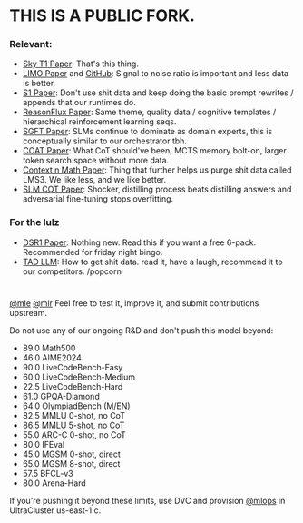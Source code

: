 # THIS IS A PUBLIC FORK.
### Relevant:
  - [Sky T1 Paper](https://github.com/yev-ai/32b-inf-a-0031/blob/main/papers/sky-t1.pdf): That's this thing.
  - [LIMO Paper](https://github.com/yev-ai/32b-inf-a-0031/blob/main/papers/limo.pdf) and [GitHub](https://github.com/GAIR-NLP/LIMO/tree/main): Signal to noise ratio is important and less data is better.
  - [S1 Paper](https://github.com/yev-ai/32b-inf-a-0031/blob/main/papers/s1.pdf): Don't use shit data and keep doing the basic prompt rewrites / appends that our runtimes do.
  - [ReasonFlux Paper](https://github.com/yev-ai/32b-inf-a-0031/blob/main/papers/reason-flux.pdf): Same theme, quality data / cognitive templates / hierarchical reinforcement learning seqs.
  - [SGFT Paper](https://github.com/yev-ai/32b-inf-a-0031/blob/main/papers/slm-guidance.pdf): SLMs continue to dominate as domain experts, this is conceptually similar to our orchestrator tbh.
  - [COAT Paper](https://github.com/yev-ai/32b-inf-a-0031/blob/main/papers/coat.pdf): What CoT should've been, MCTS memory bolt-on, larger token search space without more data.
  - [Context n Math Paper](https://github.com/yev-ai/32b-inf-a-0031/blob/main/papers/context-math-reason.pdf): Thing that further helps us purge shit data called LMS3. We like less, and we like better.
  - [SLM COT Paper](https://github.com/yev-ai/32b-inf-a-0031/blob/main/papers/slm-cot.pdf): Shocker, distilling process beats distilling answers and adversarial fine-tuning stops overfitting.


### For the lulz
  - [DSR1 Paper](https://github.com/yev-ai/32b-inf-a-0031/blob/main/papers/dsr1.pdf): Nothing new. Read this if you want a free 6-pack. Recommended for friday night bingo. 
  - [TAD LLM](https://github.com/yev-ai/32b-inf-a-0031/blob/main/papers/tad-llm.pdf): How to get shit data. read it, have a laugh, recommend it to our competitors. /popcorn


#


[@mle](https://github.com/orgs/yev-ai/teams/mle) [@mlr](https://github.com/orgs/yev-ai/teams/mlr) Feel free to test it, improve it, and submit contributions upstream.

Do not use any of our ongoing R&D and don't push this model beyond:
  - 89.0 Math500
  - 46.0 AIME2024
  - 90.0 LiveCodeBench-Easy
  - 60.0 LiveCodeBench-Medium
  - 22.5 LiveCodeBench-Hard
  - 61.0 GPQA-Diamond
  - 64.0 OlympiadBench (M/EN)
  - 82.5 MMLU 0-shot, no CoT
  - 86.5 MMLU 5-shot, no CoT
  - 55.0 ARC-C 0-shot, no CoT
  - 80.0 IFEval
  - 45.0 MGSM 0-shot, direct
  - 65.0 MGSM 8-shot, direct
  - 57.5 BFCL-v3
  - 80.0 Arena-Hard

If you're pushing it beyond these limits, use DVC and provision [@mlops](https://github.com/orgs/yev-ai/teams/mlops) in UltraCluster us-east-1:c. 

